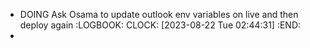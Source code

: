 - DOING Ask Osama to update outlook env variables on live and then deploy again
  :LOGBOOK:
  CLOCK: [2023-08-22 Tue 02:44:31]
  :END:
-
